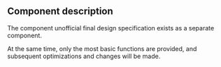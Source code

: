 ## Component description

The component unofficial final design specification exists as a separate component.

At the same time, only the most basic functions are provided, and subsequent optimizations and changes will be made.
